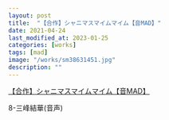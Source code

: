 ```yaml
---
layout: post
title:  "【合作】シャニマスマイムマイム【音MAD】"
date: 2021-04-24
last_modified_at: 2023-01-25
categories: [works]
tags: [mad]
image: "/works/sm38631451.jpg"
description: ""
---
```


<script type="application/javascript" src="https://embed.nicovideo.jp/watch/sm38631451/script?w=640&h=360"></script><noscript><a href="https://www.nicovideo.jp/watch/sm38631451">【合作】シャニマスマイムマイム【音MAD】</a></noscript>

8-三峰結華(音声)